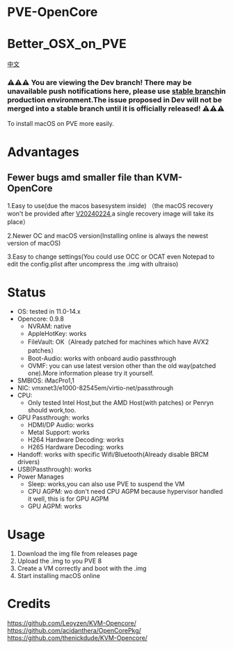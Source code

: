 # PVE-OpenCore
# Better_OSX_on_PVE
[中文](README_CN.md)  

### ⚠️⚠️⚠️ You are viewing the Dev branch! There may be unavailable push notifications here, please use [stable branch](https://github.com/laobamac/PVE-OpenCore/)in production environment.The issue proposed in Dev will not be merged into a stable branch until it is officially released! ⚠️⚠️⚠️

To install macOS on PVE more easily.

# Advantages
## Fewer bugs amd smaller file than KVM-OpenCore
1.Easy to use(due the macos basesystem inside) （the macOS recovery won't be provided after [V20240224](https://github.com/laobamac/PVE-OpenCore/tree/V20240224),a single recovery image will take its place）  

2.Newer OC and macOS version(Installing online is always the newest version of macOS)   

3.Easy to change settings(You could use OCC or OCAT even Notepad to edit the config.plist after uncompress the .img with ultraiso)

# Status

* OS: tested in 11.0-14.x
* Opencore: 0.9.8
    * NVRAM: native
    * AppleHotKey: works
    * FileVault: OK（Already patched for machines which have AVX2 patches）
    * Boot-Audio: works with onboard audio passthrough
    * OVMF: you can use latest version other than the old way(patched one).More information please try it yourself.
* SMBIOS: iMacPro1,1
* NIC: vmxnet3/e1000-82545em/virtio-net/passthrough
* CPU:
    * Only tested Intel Host,but the AMD Host(with patches) or Penryn should work,too.
* GPU Passthrough: works
    * HDMI/DP Audio: works
    * Metal Support: works
    * H264 Hardware Decoding: works
    * H265 Hardware Decoding: works
* Handoff: works with specific Wifi/Bluetooth(Already disable BRCM drivers)
* USB(Passthrough): works
* Power Manages
  * Sleep: works,you can also use PVE to suspend the VM
  * CPU AGPM: wo don't need CPU AGPM because hypervisor handled it well, this is for GPU AGPM
  * GPU AGPM: works

# Usage
1. Download the img file from releases page
2. Upload the .img to you PVE 8
3. Create a VM correctly and boot with the .img
4. Start installing macOS online

# Credits
https://github.com/Leoyzen/KVM-Opencore/  
https://github.com/acidanthera/OpenCorePkg/  
https://github.com/thenickdude/KVM-Opencore/  
